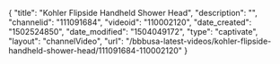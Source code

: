 {
    "title": "Kohler Flipside Handheld Shower Head",
    "description": "",
    "channelid": "111091684",
    "videoid": "110002120",
    "date_created": "1502524850",
    "date_modified": "1504049172",
    "type": "captivate",
    "layout": "channelVideo",
    "url": "\/bbbusa-latest-videos\/kohler-flipside-handheld-shower-head\/111091684-110002120"
}
